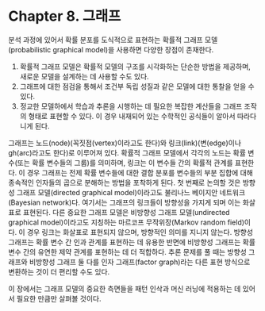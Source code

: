 # Chapter 8. 그래프 

분석 과정에 있어서 확률 분포를 도식적으로 표현하는 확률적 그래프 모델(probabilistic graphical model)을 사용하면 다양한 장점이 존재한다.

1. 확률적 그래프 모델은 확률적 모델의 구조를 시각화하는 단순한 방법을 제공하며, 새로운 모델을 설계하는 데 사용할 수도 있다.
2. 그래프에 대한 점검을 통해서 조건부 독립 성질과 같은 모델에 대한 통찰을 얻을 수 있다.
3. 정교한 모델하에서 학습과 추론을 시행하는 데 필요한 복잡한 계산들을 그래프 조작의 형태로 표현할 수 있다. 이 경우 내재되어 있는 수학적인 공식들이 알아서 따라다니게 된다.

그래프는 노드(node)(꼭짓점(vertex)이라고도 한다)와 링크(link)(변(edge)이나 gh(arc)라고도 한다)로 이루어져 있다. 확률적 그래프 모델에서 각각의 노드는 확률 변수(또는 확률 변수들의 그룹)를 의미하며, 링크는 이 변수들 간의 확률적 관계를 표현한다. 이 경우 그래프는 전제 확률 변수들에 대한 결합 분포를 변수들의 부분 집합에 대해 종속적인 인자들의 곱으로 분해하는 방법을 포착하게 된다. 첫 번째로 논의할 것은 방향성 그래프 모델(directed graphical model)이라고도 불리나느 베이지안 네트워크(Bayesian network)다. 여기서는 그래프의 링크들이 방향성을 가지게 되며 이는 화살표로 표현된다. 다른 중요한 그래프 모델은 비방향성 그래프 모델(undirected graphical model)이라고도 지칭하는 마르코프 무작위장(Markov random field)이다. 이 경우 링크는 화살표로 표현되지 않으며, 방향적인 의미를 지니지 않는다. 방향성 그래프는 확률 변수 간 인과 관계를 표현하는 데 유용한 반면에 비방향성 그래프는 확률 변수 간의 유연한 제약 관계를 표현하는 데 더 적합하다. 추론 문제를 풀 때는 방향성 그래프와 비방향성 그래프 둘 다를 인자 그래프(factor graph)라는 다른 표현 방식으로 변환하는 것이 더 편리할 수도 있다.

이 장에서는 그래프 모델의 중요한 측면들을 패턴 인삭과 머신 러닝에 적용하는 데 있어서 필요한 만큼만 살펴볼 것이다. 
